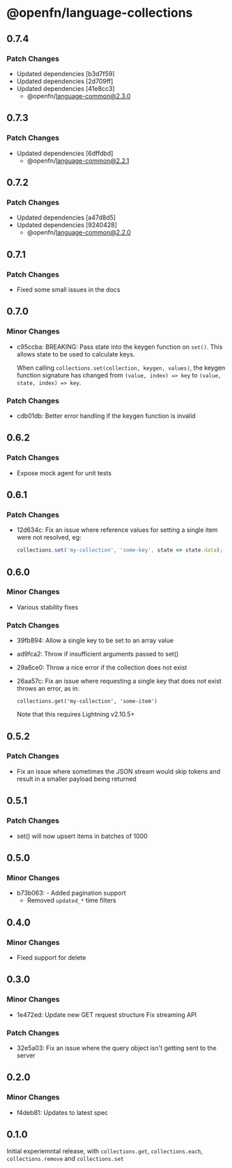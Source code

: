 # @openfn/language-collections

## 0.7.4

### Patch Changes

- Updated dependencies [b3d7f59]
- Updated dependencies [2d709ff]
- Updated dependencies [41e8cc3]
  - @openfn/language-common@2.3.0

## 0.7.3

### Patch Changes

- Updated dependencies [6dffdbd]
  - @openfn/language-common@2.2.1

## 0.7.2

### Patch Changes

- Updated dependencies [a47d8d5]
- Updated dependencies [9240428]
  - @openfn/language-common@2.2.0

## 0.7.1

### Patch Changes

- Fixed some small issues in the docs

## 0.7.0

### Minor Changes

- c95ccba: BREAKING: Pass state into the keygen function on `set()`. This allows
  state to be used to calculate keys.

  When calling `collections.set(collection, keygen, values)`, the keygen
  function signature has changed from `(value, index) => key` to
  `(value, state, index) => key`.

### Patch Changes

- cdb01db: Better error handling if the keygen function is invalid

## 0.6.2

### Patch Changes

- Expose mock agent for unit tests

## 0.6.1

### Patch Changes

- 12d634c: Fix an issue where reference values for setting a single item were
  not resolved, eg:

  ```js
  collections.set('my-collection', 'some-key', state => state.data);
  ```

## 0.6.0

### Minor Changes

- Various stability fixes

### Patch Changes

- 39fb894: Allow a single key to be set to an array value
- ad9fca2: Throw if insufficient arguments passed to set()
- 29a6ce0: Throw a nice error if the collection does not exist
- 26aa57c: Fix an issue where requesting a single key that does not exist throws
  an error, as in:

  ```
  collections.get('my-collection', 'some-item')
  ```

  Note that this requires Lightning v2.10.5+

## 0.5.2

### Patch Changes

- Fix an issue where sometimes the JSON stream would skip tokens and result in a
  smaller payload being returned

## 0.5.1

### Patch Changes

- set() will now upsert items in batches of 1000

## 0.5.0

### Minor Changes

- b73b063: - Added pagination support
  - Removed `updated_*` time filters

## 0.4.0

### Minor Changes

- Fixed support for delete

## 0.3.0

### Minor Changes

- 1e472ed: Update new GET request structure Fix streaming API

### Patch Changes

- 32e5a03: Fix an issue where the query object isn't getting sent to the server

## 0.2.0

### Minor Changes

- f4deb81: Updates to latest spec

## 0.1.0

Initial experiemntal release, with `collections.get`, `collections.each`,
`collections.remove` and `collections.set`
